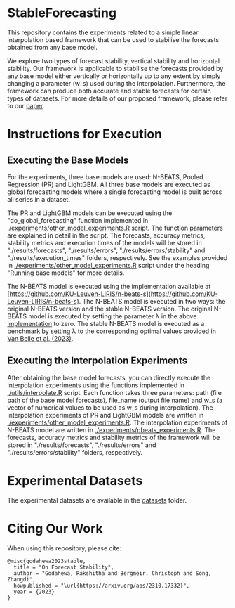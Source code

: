 # StableForecasting

This repository contains the experiments related to a simple linear interpolation based framework that can be used to stabilise the forecasts obtained from any base model. 

We explore two types of forecast stability, vertical stability and horizontal stability. Our framework is applicable to stabilise the forecasts provided
by any base model either vertically or horizontally up to any extent by simply changing a parameter (w_s) used during the interpolation. Furthermore, the framework can produce both accurate and stable forecasts for certain types of datasets. For more details of our proposed framework, please refer to our [paper](https://arxiv.org/pdf/2310.17332.pdf).


# Instructions for Execution

## Executing the Base Models
For the experiments, three base models are used: N-BEATS, Pooled Regression (PR) and LightGBM. All three base models are executed as global forecasting models where a single forecasting model is built across all series in a dataset. 

The PR and LightGBM models can be executed using the "do_global_forecasting" function implemented in [./experiments/other_model_experiments.R](https://github.com/rakshitha123/StableForecasting/blob/master/experiments/other_model_experiments.R) script.
The function parameters are explained in detail in the script. 
The forecasts, accuracy metrics, stability metrics and execution times of the models will be stored in "./results/forecasts", "./results/errors", "./results/errors/stability" and "./results/execution_times" folders, respectively. 
See the examples provided in [./experiments/other_model_experiments.R](https://github.com/rakshitha123/StableForecasting/blob/master/experiments/other_model_experiments.R) script under the heading "Running base models" for more details.

The N-BEATS model is executed using the implementation available at [https://github.com/KU-Leuven-LIRIS/n-beats-s](https://github.com/KU-Leuven-LIRIS/n-beats-s). 
The N-BEATS model is executed in two ways: the original N-BEATS version and the stable N-BEATS version.
The original N-BEATS model is executed by setting the parameter λ in the above [implementation]((https://github.com/KU-Leuven-LIRIS/n-beats-s)) to zero. 
The stable N-BEATS model is executed as a benchmark by setting λ to the corresponding optimal values provided in [Van Belle et al. (2023)](https://www.sciencedirect.com/science/article/abs/pii/S016920702200098X). 

## Executing the Interpolation Experiments
After obtaining the base model forecasts, you can directly execute the interpolation experiments using the functions implemented in 
[./utils/interpolate.R](https://github.com/rakshitha123/StableForecasting/blob/master/utils/interpolate.R) script.
Each function takes three parameters: path (file path of the base model forecasts), file_name (output file name) and w_s (a vector of numerical values to be used as w_s during interpolation).
The interpolation experiments of PR and LightGBM models are written in [./experiments/other_model_experiments.R](https://github.com/rakshitha123/StableForecasting/blob/master/experiments/other_model_experiments.R).
The interpolation experiments of N-BEATS model are written in [./experiments/nbeats_experiments.R](https://github.com/rakshitha123/StableForecasting/blob/master/experiments/nbeats_experiments.R).
The forecasts, accuracy metrics and stability metrics of the framework will be stored in "./results/forecasts", "./results/errors" and "./results/errors/stability" folders, respectively. 


# Experimental Datasets
The experimental datasets are available in the [datasets](https://github.com/rakshitha123/StableForecasting/tree/master/datasets) folder.


# Citing Our Work
When using this repository, please cite:

```{r} 
@misc{godahewa2023stable,
  title = "On Forecast Stability",
  author = "Godahewa, Rakshitha and Bergmeir, Christoph and Song, Zhangdi",
  howpublished = "\url{https://arxiv.org/abs/2310.17332}",
  year = {2023}
}
```
